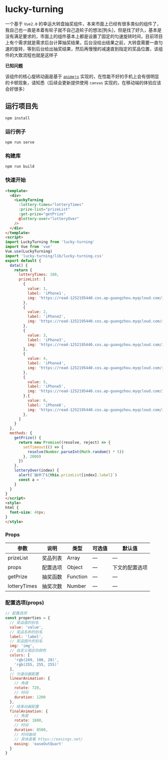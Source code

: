 # lucky-turning
一个基于 `Vue2.0` 的幸运大转盘抽奖组件，本来市面上已经有很多类似的组件了，我自己也一直是本着有轮子就不自己造轮子的想法[狗头]，但是找了好久，基本是没有满足要求的，市面上的组件基本上都是设置了固定的匀速旋转时间，目前项目上有个需求就是需求后台计算抽奖结果，后台没给出结果之前，大转盘需要一直匀速的旋转，等到后台给出抽奖结果，然后再慢慢的减速直到指定的奖品位置，该组件的大致流程也就是这样子

**已知问题**

该组件的核心旋转动画是基于 [`animejs`](https://animejs.com/) 实现的，在性能不好的手机上会有很明显的卡顿现象，请知悉（后续会更新提供使用 `canvas` 实现的，在移动端的体验应该会好很多）

## 运行项目先
```
npm install
```

### 运行例子
```
npm run serve
```

### 构建库
```
npm run build
```

### 快速开始

```html
<template>
  <div>
    <LuckyTurning
      :lottery-times="lotteryTimes"
      :prize-list="prizeList"
      :get-prize="getPrize"
      @lottery-over="lotteryOver"
    />
  </div>
</template>
<script>
import LuckyTurning from 'lucky-turning'
import Vue from 'vue'
Vue.use(LuckyTurning)
import 'lucky-turning/lib/lucky-turning.css'
export default {
  data() {
    return {
      lotteryTimes: 100,
      prizeList: [
        {
          value: 1,
          label: 'iPhone1',
          img: 'https://read-1252195440.cos.ap-guangzhou.myqcloud.com/iPhone12.jpg'
        },
        {
          value: 2,
          label: 'iPhone2',
          img: 'https://read-1252195440.cos.ap-guangzhou.myqcloud.com/iPhone12.jpg'
        },
        {
          value: 3,
          label: 'iPhone3',
          img: 'https://read-1252195440.cos.ap-guangzhou.myqcloud.com/iPhone12.jpg'
        },
        {
          value: 4,
          label: 'iPhone4',
          img: 'https://read-1252195440.cos.ap-guangzhou.myqcloud.com/iPhone12.jpg'
        },
        {
          value: 5,
          label: 'iPhone5',
          img: 'https://read-1252195440.cos.ap-guangzhou.myqcloud.com/iPhone12.jpg'
        },{
          value: 6,
          label: 'iPhone6',
          img: 'https://read-1252195440.cos.ap-guangzhou.myqcloud.com/iPhone12.jpg'
        },
      ]
    }
  },
  methods: {
    getPrize() {
      return new Promise((resolve, reject) => {
        setTimeout(() => {
          resolve(Number.parseInt(Math.random() * 5))
        }, 2000)
      })
    },
    lotteryOver(index) {
      alert(`抽中了${this.prizeList[index].label}`)
      const a = ''
    }
  }
}
</script>
<style>
html {
  font-size: 40px;
}
</style>
```

### Props

| 参数         | 说明     | 类型     | 可选值 | 默认值        |
| ----         | ----    | ----     | ----  | ----          |
| prizeList    | 奖品列表 | Array    | —     | —             |
| props        | 配置选项 | Object   | —     | 下文的配置选项 |
| getPrize     | 抽奖函数 | Function | —     | —             |
| lotteryTimes | 抽奖次数 | Number   | —     | —             |

### 配置选项(props)
```js
// 配置选项
const properties = {
  // 奖品值的别名
  value: 'value',
  // 奖品名称的别名
  label: 'label',
  // 奖品图片的别名
  img: 'img',
  // 自定义扇区的颜色
  colors: [
    'rgb(249, 108, 28)',
    'rgb(255, 255, 255)'
  ],
  // 匀速动画配置
  linearAnimation: {
    // 角度
    rotate: 720,
    // 时间
    duration: 1200
  },
  // 结束动画配置
  finalAnimation: {
    // 角度
    rotate: 1800,
    // 时间
    duration: 8500,
    // 时间曲线
    // 具体查看 https://easings.net/
    easing: 'easeOutQuart'
  }
}
```